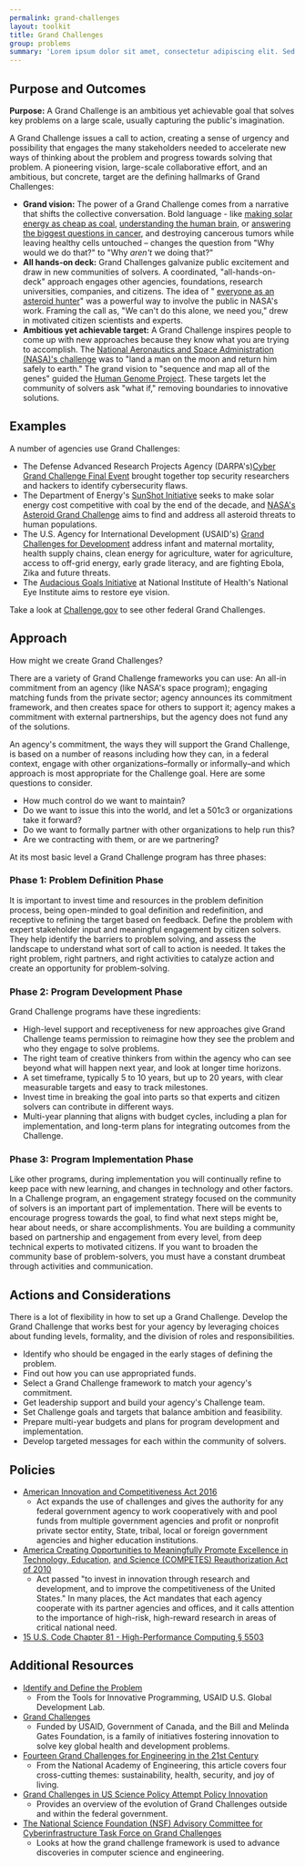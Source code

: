 ```yaml
---
permalink: grand-challenges
layout: toolkit
title: Grand Challenges
group: problems
summary: 'Lorem ipsum dolor sit amet, consectetur adipiscing elit. Sed congue aliquet tincidunt. Cras in libero rhoncus, semper metus eu, finibus nunc. Nunc feugiat lorem tellus, et sollicitudin eros feugiat vitae.'
---
```


## Purpose and Outcomes

**Purpose:** A Grand Challenge is an ambitious yet achievable goal that solves key problems on a large scale, usually capturing the public's imagination.

A Grand Challenge issues a call to action, creating a sense of urgency and possibility that engages the many stakeholders needed to accelerate new ways of thinking about the problem and progress towards solving that problem. A pioneering vision, large-scale collaborative effort, and an ambitious, but concrete, target are the defining hallmarks of Grand Challenges:

- **Grand vision:** The power of a Grand Challenge comes from a narrative that shifts the collective conversation. Bold language - like [making solar energy as cheap as coal](https://energy.gov/eere/sunshot/sunshot-initiative), [understanding the human brain](https://obamawhitehouse.archives.gov/blog/2014/10/09/brain-initiative-and-grand-challenge-scholars), or [answering the biggest questions in cancer](http://www.cancerresearchuk.org/about-us/cancer-news/press-release/2017-02-10-cancer-research-uk-announces-inaugural-grand-challenge-teams-to-answer-the-biggest-questions-in), and destroying cancerous tumors while leaving healthy cells untouched – changes the question from &quot;Why would we do that?&quot; to &quot;Why _aren&#39;t_ we doing that?&quot;
- **All hands-on deck:** Grand Challenges galvanize public excitement and draw in new communities of solvers. A coordinated, &quot;all-hands-on-deck&quot; approach engages other agencies, foundations, research universities, companies, and citizens. The idea of &quot; [everyone as an asteroid hunter](https://www.nasa.gov/press/2014/march/be-an-asteroid-hunter-in-nasas-first-asteroid-grand-challenge-contest-series/)&quot; was a powerful way to involve the public in NASA&#39;s work. Framing the call as, &quot;We can&#39;t do this alone, we need you,&quot; drew in motivated citizen scientists and experts.
- **Ambitious yet achievable target:**  A Grand Challenge inspires people to come up with new approaches because they know what you are trying to accomplish. The [National Aeronautics and Space Administration (NASA)&#39;s challenge](https://www.history.nasa.gov/Apollomon/Apollo.html) was to &quot;land a man on the moon and return him safely to earth.&quot; The grand vision to &quot;sequence and map all of the genes&quot; guided the [Human Genome Project](https://www.genome.gov/12011238/an-overview-of-the-human-genome-project/). These targets let the community of solvers ask &quot;what if,&quot; removing boundaries to innovative solutions.

## Examples

A number of agencies use Grand Challenges:

- The Defense Advanced Research Projects Agency (DARPA's)[Cyber Grand Challenge Final Event](https://www.darpa.mil/program/cyber-grand-challenge) brought together top security researchers and hackers to identify cybersecurity flaws.
- The Department of Energy's [SunShot Initiative](https://energy.gov/eere/sunshot/sunshot-initiative) seeks to make solar energy cost competitive with coal by the end of the decade, and [NASA's Asteroid Grand Challenge](http://www.nasa.gov/feature/what-is-the-asteroid-grand-challenge) aims to find and address all asteroid threats to human populations.
- The U.S. Agency for International Development (USAID's) [Grand Challenges for Development](https://www.usaid.gov/grandchallenges) address infant and maternal mortality, health supply chains, clean energy for agriculture, water for agriculture, access to off-grid energy, early grade literacy, and are fighting Ebola, Zika and future threats.
- The [Audacious Goals Initiative](https://nei.nih.gov/audacious) at National Institute of Health&#39;s National Eye Institute aims to restore eye vision.

Take a look at [Challenge.gov](https://www.challenge.gov/about/) to see other federal Grand Challenges.

## Approach

How might we create Grand Challenges?

There are a variety of Grand Challenge frameworks you can use: An all-in commitment from an agency (like NASA&#39;s space program); engaging matching funds from the private sector; agency announces its commitment framework, and then creates space for others to support it; agency makes a commitment with external partnerships, but the agency does not fund any of the solutions.

An agency&#39;s commitment, the ways they will support the Grand Challenge, is based on a number of reasons including how they can, in a federal context, engage with other organizations–formally or informally–and which approach is most appropriate for the Challenge goal. Here are some questions to consider.

- How much control do we want to maintain?
- Do we want to issue this into the world, and let a 501c3 or organizations take it forward?
- Do we want to formally partner with other organizations to help run this?
- Are we contracting with them, or are we partnering?

At its most basic level a Grand Challenge program has three phases:

### Phase 1: Problem Definition Phase

It is important to invest time and resources in the problem definition process, being open-minded to goal definition and redefinition, and receptive to refining the target based on feedback. Define the problem with expert stakeholder input and meaningful engagement by citizen solvers. They help identify the barriers to problem solving, and assess the landscape to understand what sort of call to action is needed. It takes the right problem, right partners, and right activities to catalyze action and create an opportunity for problem-solving.

### Phase 2: Program Development Phase

Grand Challenge programs have these ingredients:

- High-level support and receptiveness for new approaches give Grand Challenge teams permission to reimagine how they see the problem and who they engage to solve problems.
- The right team of creative thinkers from within the agency who can see beyond what will happen next year, and look at longer time horizons.
- A set timeframe, typically 5 to 10 years, but up to 20 years, with clear measurable targets and easy to track milestones.
- Invest time in breaking the goal into parts so that experts and citizen solvers can contribute in different ways.
- Multi-year planning that aligns with budget cycles, including a plan for implementation, and long-term plans for integrating outcomes from the Challenge.

### Phase 3: Program Implementation Phase

Like other programs, during implementation you will continually refine to keep pace with new learning, and changes in technology and other factors. In a Challenge program, an engagement strategy focused on the community of solvers is an important part of implementation.  There will be events to encourage progress towards the goal, to find what next steps might be, hear about needs, or share accomplishments. You are building a community based on partnership and engagement from every level, from deep technical experts to motivated citizens. If you want to broaden the community base of problem-solvers, you must have a constant drumbeat through activities and communication.

## Actions and Considerations

There is a lot of flexibility in how to set up a Grand Challenge.  Develop the Grand Challenge that works best for your agency by leveraging choices about funding levels, formality, and the division of roles and responsibilities.

- Identify who should be engaged in the early stages of defining the problem.
- Find out how you can use appropriated funds.
- Select a Grand Challenge framework to match your agency&#39;s commitment.
- Get leadership support and build your agency&#39;s Challenge team.
- Set Challenge goals and targets that balance ambition and feasibility.
- Prepare multi-year budgets and plans for program development and implementation.
- Develop targeted messages for each within the community of solvers.

## Policies

- [American Innovation and Competitiveness Act 2016](https://www.congress.gov/bill/114th-congress/senate-bill/3084)
  - Act expands the use of challenges and gives the authority for any federal government agency to work cooperatively with and pool funds from multiple government agencies and profit or nonprofit private sector entity, State, tribal, local or foreign government agencies and higher education institutions.
- [America Creating Opportunities to Meaningfully Promote Excellence in Technology, Education,](https://www.congress.gov/bill/111th-congress/house-bill/5116) [and Science (COMPETES) Reauthorization Act of 2010](https://www.congress.gov/bill/111th-congress/house-bill/5116)
  - Act passed &quot;to invest in innovation through research and development, and to improve the competitiveness of the United States.&quot; In many places, the Act mandates that each agency cooperate with its partner agencies and offices, and it calls attention to the importance of high-risk, high-reward research in areas of critical national need.
- [15 U.S. Code Chapter 81 - High-Performance Computing § 5503](https://www.gpo.gov/fdsys/search/pagedetails.action;jsessionid=J3GRS16V8pXMyXytqXjBxBJycBGx2P8ybcxH7VzjT0nTvPJmMTlL!352320610!-18081458?browsePath=Title+15%2FCHAPTER+81&amp;granuleId=USCODE-2011-title15-chap81&amp;packageId=USCODE-2011-title15&amp;collapse=true&amp;fromBrowse=true)

## Additional Resources

- [Identify and Define the Problem](https://static.globalinnovationexchange.org/s3fs-public/asset/document/Innovation%20Toolkit%20Step1%20Identify%20and%20Define%20Problem.pdf?fTX9Pboak5vTfNrxM2VbaF_wXPo0DugY)
  - From the Tools for Innovative Programming, USAID U.S. Global Development Lab.
- [Grand Challenges](https://grandchallenges.org)
  - Funded by USAID, Government of Canada, and the Bill and Melinda Gates Foundation, is a family of initiatives fostering innovation to solve key global health and development problems.
- [Fourteen Grand Challenges for Engineering in the 21st Century](http://www.engineeringchallenges.org/challenges.aspx)
  - From the National Academy of Engineering, this article covers four cross-cutting themes: sustainability, health, security, and joy of living.
- [Grand Challenges in US Science Policy Attempt Policy Innovation](http://works.bepress.com/diana_hicks/38/)
  - Provides an overview of the evolution of Grand Challenges outside and within the federal government.
- [The National Science Foundation (NSF) Advisory Committee for Cyberinfrastructure Task Force on Grand Challenges](https://www.nsf.gov/cise/aci/taskforces/TaskForceReport_GrandChallenges.pdf)
  - Looks at how the grand challenge framework is used to advance discoveries in computer science and engineering.
